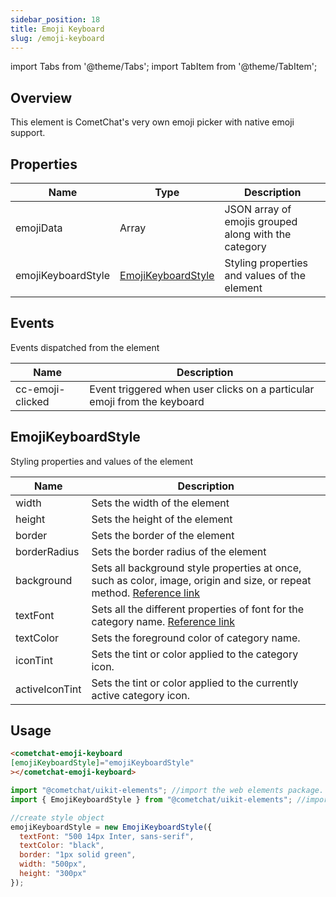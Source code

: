 ```yaml
---
sidebar_position: 18
title: Emoji Keyboard
slug: /emoji-keyboard
---
```


import Tabs from '@theme/Tabs';
import TabItem from '@theme/TabItem';

## Overview

This element is CometChat's very own emoji picker with native emoji support.

## Properties

| Name | Type | Description | 
| ---- | ---- | ---- | 
| emojiData | Array | JSON array of emojis grouped along with the category | 
| emojiKeyboardStyle | [EmojiKeyboardStyle](./emoji-keyboard#emojikeyboardstyle) | Styling properties and values of the element | 


## Events

Events dispatched from the element

| Name | Description | 
| ---- | ---- | 
| cc-emoji-clicked | Event triggered when user clicks on a particular emoji from the keyboard | 


## EmojiKeyboardStyle

Styling properties and values of the element

| Name | Description | 
| ---- | ---- | 
| width | Sets the width of the element | 
| height | Sets the height of the element | 
| border | Sets the border of the element | 
| borderRadius | Sets the border radius of the element | 
| background | Sets all background style properties at once, such as color, image, origin and size, or repeat method. [Reference link](https://developer.mozilla.org/en-US/docs/Web/CSS/background) | 
| textFont | Sets all the different properties of font for the category name. [Reference link](https://developer.mozilla.org/en-US/docs/Web/CSS/font) | 
| textColor | Sets the foreground color of category name. | 
| iconTint | Sets the tint or color applied to the category icon. | 
| activeIconTint | Sets the tint or color applied to the currently active category icon. | 


## Usage

<Tabs>
<TabItem value="html" label="HTML">

```HTML
<cometchat-emoji-keyboard
[emojiKeyboardStyle]="emojiKeyboardStyle"
></cometchat-emoji-keyboard>
```

</TabItem>
<TabItem value="js" label="Javascript">

```javascript
import "@cometchat/uikit-elements"; //import the web elements package.
import { EmojiKeyboardStyle } from "@cometchat/uikit-elements"; //import the EmojiKeyboardStyle class.

//create style object
emojiKeyboardStyle = new EmojiKeyboardStyle({
  textFont: "500 14px Inter, sans-serif",
  textColor: "black",
  border: "1px solid green",
  width: "500px",
  height: "300px"
});
```

</TabItem>
</Tabs>